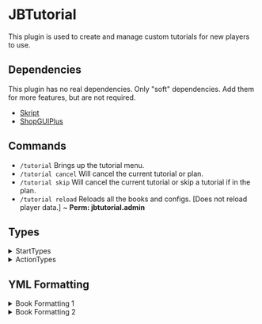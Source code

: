 
# JBTutorial
This plugin is used to create and manage custom tutorials for new players to use.

## Dependencies
This plugin has no real dependencies. Only "soft" dependencies. Add them for more features, but are not required.

- [Skript](https://github.com/SkriptLang/Skript)
- [ShopGUIPlus](https://www.spigotmc.org/resources/shopgui-1-8-1-21.6515/)


## Commands
- `/tutorial` Brings up the tutorial menu.
- `/tutorial cancel` Will cancel the current tutorial or plan.
- `/tutorial skip` Will cancel the current tutorial or skip a tutorial if in the plan.
- `/tutorial reload` Reloads all the books and configs. [Does not reload player data.] ~ **Perm: jbtutorial.admin**
## Types


<details> 

<summary>StartTypes</summary>

These are ran when a step starts.

All command types allow the %player% placeholder. ex. `/tp %player% 0 0 0`

- **COMMAND** - Runs the given command as console.
- **FIRST_COMMAND** - Runs the given command as console the first time the player does the tutorial.
- **PLAYER_COMMAND** - Runs the given command as the player.
- **PLAYER_FIRST_COMMAND** - Runs the given command as the player the first time the player does the tutorial.
- **GIVE** - Will give the player the an item. `data: <amount> of <item>`
- **FIRST_GIVE** - Will give the player the an item the player the first time the player does the tutorial. `data: <amount> of <item>`

Examples:
```yml
start:
    1:
        type: COMMAND
        data: /tp %player% 0 120 0
    2:
        type: FIRST_COMMAND
        data: /effect give %player% minecraft:speed infinite 255
    3:
        type: PLAYER_COMMAND
        data: /spawn
    4:
        type: FIRST_GIVE
        data: 15 of DIAMOND_BLOCK
```

</details> 

<details> 

<summary>ActionTypes</summary>

These are actions a player must do to complete a step.

- **COMMAND** - Must run a command.
    - `data: /home` *Must run /home.*
- **MINE** - Must break a block.
    - `data: 8 of COBBLESTONE` *Must break 8 of cobblestone.*
    - `data: 8` *Must break 8 of any block.*
- **INVENTORY_CLICK** - Must click an item in their INVENTORY_CLICK
    - `data: IRON_DOOR` *Must click an iron door.*
    - `data: GRASS_BLOCK named "&7Spawn"` *Must click a grass block named "&7Spawn".*
- **SELL** - [ShopGUIPlus] Must sell an amount of items.
    - `data: 15 of STONE` *Must sell 15 cobblestone to a shop.*
    - `data: 30` *Must sell 30 of any block.*
    - `data: any` *Must sell anything.*
- **CALL** - [Skript] Awaits a call from a Skript Effect.

  ~ Skript Syntax: `call tutorial %strings% on %player%`
    - `data: custom call` *waits for the call "custom call"*
    - in skript: `call tutorial "custom call" on event-player`

Examples:
```yml
actions:
    1:
        type: COMMAND
        data: /warp pvp
    2:
        type: MINE
        data: 20 of MOSSY_COBBLESTONE
    3:
        type: INVENTORY_CLICK
        data: DIAMOND_SWORD named "&c&lPVP Mode"
    4:
        type: SELL
        data: 1 of PLAYER_HEAD
    5:
        type: CALL
        data: is in safezone
```

</details> 

## YML Formatting

<details> 

<summary>Book Formatting 1</summary>

Your books should have a specific format. Let me show you.

They must have:
```yaml
id: myLife
title: My Life
description: A book about my life.
crucial: false
```
- **id:** should always match the file name. (without the .yml)
- **title & description:** can be whatever you want it to be.
- **crucial:** determines if the book should be put in the "crucial" row of the gui.

Now all books **MUST** have "steps:" to even work. And inside these steps you can have a bunch of different designs. They will ALWAYS have a number first. This is the order they would go.

Here's the default:
```yaml
id: myLife
title: My Life
description: A book about my life.
crucial: false
steps:
    1:
        text: Goto my home.
        actions:
            1:
                type: COMMAND
                data: /warp home
            2:
                type: COMMAND
                data: /home
```

- **text:** is the instruction the player will see.
- **actions:** the different actions they can do to complete the step.


</details> 

<details> 

<summary>Book Formatting 2</summary>

Now there are more features that steps can have.

Let me show you:
```yaml
id: myLife
title: My Life
description: A book about my life.
crucial: false
steps:
    1:
        text: Goto my home.
        actions:
            1:
                type: COMMAND
                data: /warp home
            2:
                type: COMMAND
                data: /home
    2:
        text: Return back to spawn.
        start:
            1:
                type: FIRST_COMMAND
                data: /eeco give %player% 2000
            2:
                type: PLAYER_COMMAND
                data: /effect give %player% speed
        actions:
            1:
                type: COMMAND
                data: /spawn
```
- **start:** is a list of actions that will run when the step starts. Some are specific to happening only once for that player, like `FIRST_COMMAND`.

You may have noticed the formatting for multiple steps, it's pretty simple.

Here's another feature that could be pretty useful:
```yaml
id: myLife
title: My Life
description: A book about my life.
crucial: false
steps:
    1:
        text: Goto my home.
        actions:
            1:
                type: COMMAND
                data: /warp home
            2:
                type: COMMAND
                data: /home
    2:
        text: This house was my home... until an anvil crashed right through it!
        info: true
        delay: 4
    3:
        text: Return back to spawn.
        start:
            1:
                type: FIRST_COMMAND
                data: /eeco give %player% 2000
            2:
                type: PLAYER_COMMAND
                data: /effect give %player% speed
        actions:
            1:
                type: COMMAND
                data: /spawn
```
- **info:** a different kind of step indicating that it is purely just for informing the player.
- **delay:** how long the info will be displayed in **seconds**. [Optional. Default is 3 seconds]

If it is not an info step, it must have at least `actions:` in it.

And that is, so far, how to make a book.yml

</details> 